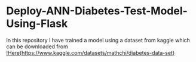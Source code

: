 # Deploy-ANN-Diabetes-Test-Model-Using-Flask
In this repository I have trained a model using a dataset from kaggle which can be downloaded from [!Here(https://www.kaggle.com/datasets/mathchi/diabetes-data-set)](https://www.kaggle.com/datasets/mathchi/diabetes-data-set) 
